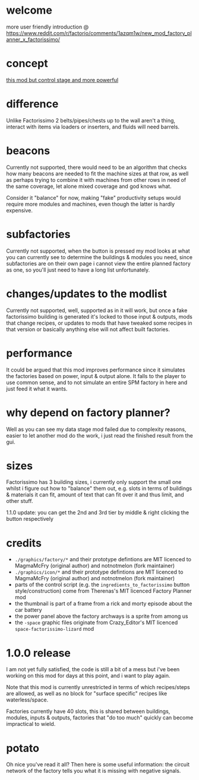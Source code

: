 # welcome

more user friendly introduction @ https://www.reddit.com/r/factorio/comments/1azqm1w/new_mod_factory_planner_x_factorissimo/

# concept

[this mod but control stage and more powerful](https://github.com/Quezler/glutenfree/tree/main/mods/se-catalogues-can-be-crafted-from-their-breakdown)

# difference

Unlike Factorissimo 2 belts/pipes/chests up to the wall aren't a thing, interact with items via loaders or inserters, and fluids will need barrels.

# beacons

Currently not supported, there would need to be an algorithm that checks how many beacons are needed to fit the machine sizes at that row,
as well as perhaps trying to combine it with machines from other rows in need of the same coverage, let alone mixed coverage and god knows what.

Consider it "balance" for now, making "fake" productivity setups would require more modules and machines, even though the latter is hardly expensive.

# subfactories

Currently not supported, when the button is pressed my mod looks at what you can currently see to determine the buildings & modules you need,
since subfactories are on their own page i cannot view the entire planned factory as one, so you'll just need to have a long list unfortunately.

# changes/updates to the modlist

Currently not supported, well, supported as in it will work, but once a fake factorissimo building is generated it's locked to those input & outputs,
mods that change recipes, or updates to mods that have tweaked some recipes in that version or basically anything else will not affect built factories.

# performance

It could be argued that this mod improves performance since it simulates the factories based on power, input & output alone.
It falls to the player to use common sense, and to not simulate an entire SPM factory in here and just feed it what it wants.

# why depend on factory planner?

Well as you can see my data stage mod failed due to complexity reasons, easier to let another mod do the work, i just read the finished result from the gui.

# sizes

Factorissimo has 3 building sizes, i currently only support the small one whilst i figure out how to "balance" them out,
e.g. slots in terms of buildings & materials it can fit, amount of text that can fit over it and thus limit, and other stuff.

1.1.0 update: you can get the 2nd and 3rd tier by middle & right clicking the button respectively 

# credits

- `./graphics/factory/*` and their prototype defintions are MIT licenced to MagmaMcFry (original author) and notnotmelon (fork maintainer)
- `./graphics/icon/*` and their prototype defintions are MIT licenced to MagmaMcFry (original author) and notnotmelon (fork maintainer)
- parts of the control script (e.g. the `ingredients_to_factorissimo` button style/construction) come from Therenas's MIT licenced Factory Planner mod
- the thumbnail is part of a frame from a rick and morty episode about the car battery
- the power panel above the factory archways is a sprite from among us
- the `-space` graphic files originate from Crazy_Editor's MIT licenced `space-factorissimo-lizard` mod

# 1.0.0 release

I am not yet fully satisfied, the code is still a bit of a mess but i've been working on this mod for days at this point, and i want to play again.

Note that this mod is currently unrestricted in terms of which recipes/steps are allowed, as well as no block for "surface specific" recipes like waterless/space.

Factories currently have 40 slots, this is shared between buildings, modules, inputs & outputs, factories that "do too much" quickly can become impractical to wield.

# potato

Oh nice you've read it all? Then here is some useful information: the circuit network of the factory tells you what it is missing with negative signals.

